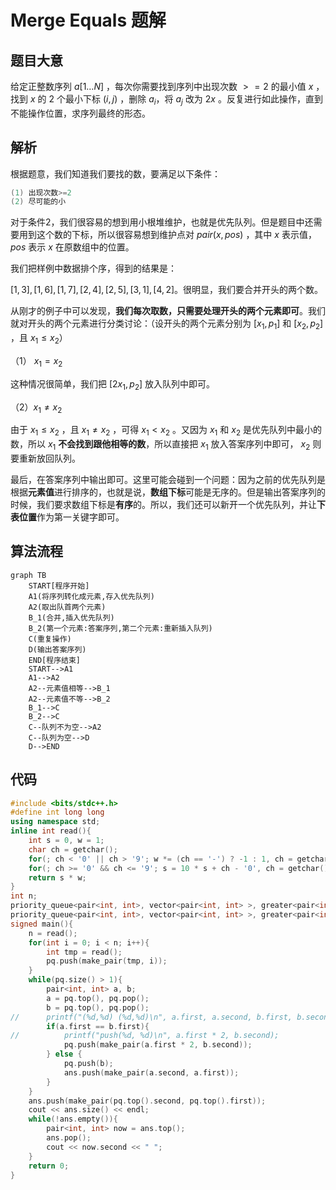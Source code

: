 # Merge Equals 题解

## 题目大意

给定正整数序列 $a[1\dots N]$ ，每次你需要找到序列中出现次数 $>=2$ 的最小值 $x$ ，找到 $x$ 的 $2$ 个最小下标 $(i,j)$ ，删除 $a_i$，将 $a_j$ 改为 $2x$ 。反复进行如此操作，直到不能操作位置，求序列最终的形态。

## 解析

根据题意，我们知道我们要找的数，要满足以下条件：

```cpp
(1) 出现次数>=2
(2) 尽可能的小
```

对于条件2，我们很容易的想到用小根堆维护，也就是优先队列。但是题目中还需要用到这个数的下标，所以很容易想到维护点对 $pair(x,pos)$ ，其中 $x$ 表示值， $pos$ 表示 $x$ 在原数组中的位置。

我们把样例中数据排个序，得到的结果是：

$[1,3],[1,6],[1,7],[2,4],[2,5],[3,1],[4,2]$。很明显，我们要合并开头的两个数。

从刚才的例子中可以发现，**我们每次取数，只需要处理开头的两个元素即可**。我们就对开头的两个元素进行分类讨论：（设开头的两个元素分别为 $[x_1,p_1]$ 和 $[x_2,p_2]$ ，且 $x_1\leqslant x_2$）

（1） $x_1=x_2$

这种情况很简单，我们把 $[2x_1,p_2]$ 放入队列中即可。

（2）$x_1\ne x_2$

由于 $x_1\leqslant x_2$ ，且 $x_1\ne x_2$ ，可得 $x_1<x_2$ 。又因为 $x_1$ 和 $x_2$ 是优先队列中最小的数，所以 $x_1$ **不会找到跟他相等的数**，所以直接把 $x_1$ 放入答案序列中即可， $x_2$ 则要重新放回队列。

最后，在答案序列中输出即可。这里可能会碰到一个问题：因为之前的优先队列是根据**元素值**进行排序的，也就是说，**数组下标**可能是无序的。但是输出答案序列的时候，我们要求数组下标是**有序**的。所以，我们还可以新开一个优先队列，并让**下表位置**作为第一关键字即可。

## 算法流程

```mermaid
graph TB
	START[程序开始]
	A1(将序列转化成元素,存入优先队列)
	A2(取出队首两个元素)
	B_1(合并,插入优先队列)
	B_2(第一个元素:答案序列,第二个元素:重新插入队列)
	C(重复操作)
	D(输出答案序列)
	END[程序结束]
	START-->A1
	A1-->A2
	A2--元素值相等-->B_1
	A2--元素值不等-->B_2
	B_1-->C
	B_2-->C
	C--队列不为空-->A2
	C--队列为空-->D
	D-->END
```

## 代码

```cpp
#include <bits/stdc++.h>
#define int long long
using namespace std;
inline int read(){
	int s = 0, w = 1;
	char ch = getchar();
	for(; ch < '0' || ch > '9'; w *= (ch == '-') ? -1 : 1, ch = getchar());
	for(; ch >= '0' && ch <= '9'; s = 10 * s + ch - '0', ch = getchar());
	return s * w;
}
int n;
priority_queue<pair<int, int>, vector<pair<int, int> >, greater<pair<int, int> > > pq;
priority_queue<pair<int, int>, vector<pair<int, int> >, greater<pair<int, int> > > ans;
signed main(){
	n = read();
	for(int i = 0; i < n; i++){
		int tmp = read();
		pq.push(make_pair(tmp, i));
	}
	while(pq.size() > 1){
		pair<int, int> a, b;
		a = pq.top(), pq.pop();
		b = pq.top(), pq.pop();
//		printf("(%d,%d) (%d,%d)\n", a.first, a.second, b.first, b.second);
		if(a.first == b.first){
//			printf("push(%d, %d)\n", a.first * 2, b.second);
			pq.push(make_pair(a.first * 2, b.second));
		} else {
			pq.push(b);
			ans.push(make_pair(a.second, a.first));
		}
	}
	ans.push(make_pair(pq.top().second, pq.top().first));
	cout << ans.size() << endl;
	while(!ans.empty()){
		pair<int, int> now = ans.top();
		ans.pop();
		cout << now.second << " ";
	}
	return 0;
}
```